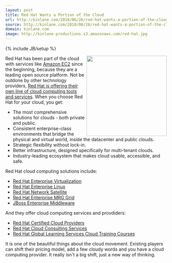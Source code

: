 ```yaml
---
layout: post
title: Red Hat Wants a Portion of the Cloud
url: http://kinlane.com/2010/06/26/red-hat-wants-a-portion-of-the-cloud/
source: http://kinlane.com/2010/06/26/red-hat-wants-a-portion-of-the-cloud/
domain: kinlane.com
image: http://kinlane-productions.s3.amazonaws.com/red-hat.jpg
---
```

{% include JB/setup %}

<p>
     <img class="alignnone c1" title="Red Hat Linux" src="http://kinlane-productions.s3.amazonaws.com/red-hat.jpg" alt="" width="250" align="right" />Red Hat has been part of the cloud with services like <a href="http://www.kinlane.com/category/amazon/amazon-ec2/">Amazon EC2</a> since the beginning, because they are a leading open source platform. Not be outdone by other technology providers, <a href="http://www.redhat.com/solutions/cloud/partners/" target="_blank">Red Hat is offering their own line of cloud computing tools and services</a>. When you choose Red Hat for your cloud, you get:
</p>
<ul class="mainlist">
     <li>The most comprehensive solutions for clouds - both private and public.
     </li>
     <li>Consistent enterprise-class environments that bridge the physical and virtual world, inside the datacenter and public clouds.
     </li>
     <li>Strategic flexibility without lock-in.
     </li>
     <li>Better infrastructure, designed specifically for multi-tenant clouds.
     </li>
     <li>Industry-leading ecosystem that makes cloud usable, accessible, and safe.
     </li>
</ul>
<p>
     Red Hat cloud computing solutions include:
</p>
<ul class="mainlist">
     <li>
          <a href="http://www.redhat.com/virtualization/rhev/" target="_blank">Red Hat Enterprise Virtualization</a>
     </li>
     <li>
          <a href="http://www.redhat.com/rhel/" target="_blank">Red Hat Enterprise Linux</a>
     </li>
     <li>
          <a href="http://www.redhat.com/red_hat_network/" target="_blank">Red Hat Network Satellite</a>
     </li>
     <li>
          <a href="http://www.redhat.com/mrg/grid/" target="_blank">Red Hat Enterprise MRG Grid</a>
     </li>
     <li>
          <a href="http://www.jboss.com/products/" target="_blank">JBoss Enterprise Middleware</a>
     </li>
</ul>
<p>
     And they offer cloud computing services and provdiders:
</p>
<ul class="mainlist">
     <li>
          <a href="http://www.redhat.com/solutions/cloud/partners/" target="_blank">Red Hat Certified Cloud Providers</a>
     </li>
     <li>
          <a href="http://www.redhat.com/consulting/cloud/">Red Hat Cloud Consulting Services</a>
     </li>
     <li>
          <a href="https://inquiries.redhat.com/go/redhat/cloud-training" target="_blank">Red Hat Global Learning Services Cloud Training Courses</a>
     </li>
</ul>
<p>
     It is one of the beautiful things about the cloud movement. Existing players can shift their pricing model, add a few cloudy words and you have a cloud computing provider. It really isn't a big shift, just a new way of thinking.
</p>